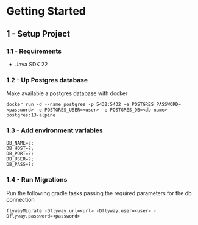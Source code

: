 # Getting Started

## 1 - Setup Project

### 1.1 - Requirements

* Java SDK 22

### 1.2 - Up Postgres database


Make available a postgres database with docker

```
docker run -d --name postgres -p 5432:5432 -e POSTGRES_PASSWORD=<password> -e POSTGRES_USER=<user> -e POSTGRES_DB=<db-name> postgres:13-alpine
```

### 1.3 - Add environment variables

```
DB_NAME=?;
DB_HOST=?;
DB_PORT=?;
DB_USER=?;
DB_PASS=?;
```

### 1.4 - Run Migrations

Run the following gradle tasks passing the required parameters for the db connection

```
flywayMigrate -Dflyway.url=<url> -Dflyway.user=<user> -Dflyway.password=<password>
```